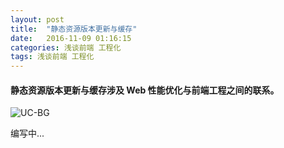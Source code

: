 ```yaml
---
layout: post
title:  "静态资源版本更新与缓存"
date:   2016-11-09 01:16:15
categories: 浅谈前端 工程化
tags: 浅谈前端 工程化
---
```

#### 静态资源版本更新与缓存涉及 Web 性能优化与前端工程之间的联系。

![UC-BG](http://i.imgur.com/mfnEkah.jpg)

编写中...